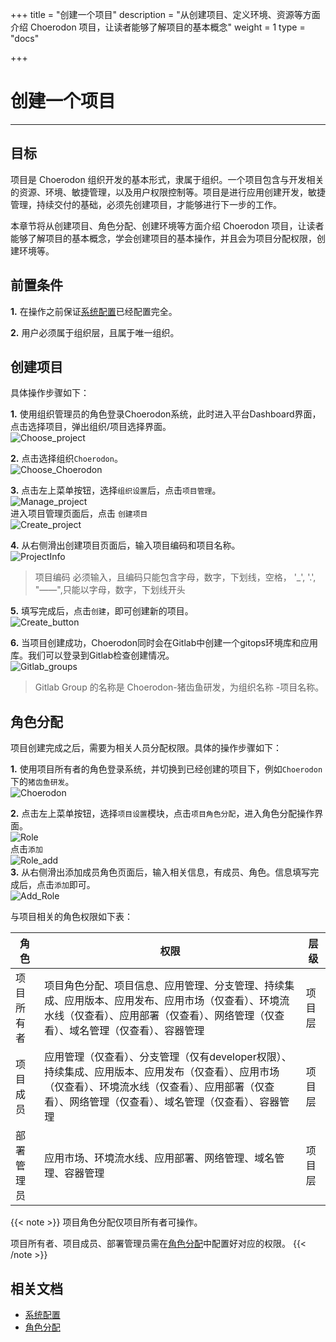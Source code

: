 ﻿+++
title = "创建一个项目"
description = "从创建项目、定义环境、资源等方面介绍 Choerodon 项目，让读者能够了解项目的基本概念"
weight = 1
type = "docs"

+++

# 创建一个项目
---

## 目标

项目是 Choerodon 组织开发的基本形式，隶属于组织。一个项目包含与开发相关的资源、环境、敏捷管理，以及用户权限控制等。项目是进行应用创建开发，敏捷管理，持续交付的基础，必须先创建项目，才能够进行下一步的工作。

本章节将从创建项目、角色分配、创建环境等方面介绍 Choerodon 项目，让读者能够了解项目的基本概念，学会创建项目的基本操作，并且会为项目分配权限，创建环境等。

## 前置条件

**1.** 在操作之前保证[系统配置](../../user-guide/system-configuration)已经配置完全。

**2.** 用户必须属于组织层，且属于唯一组织。

## 创建项目

 具体操作步骤如下：

   **1.** 使用组织管理员的角色登录Choerodon系统，此时进入平台Dashboard界面，点击选择项目，弹出组织/项目选择界面。  
   ![Choose_project](/docs/quick-start/image/Project1.png)

   **2.** 点击选择组织`Choerodon`。  
   ![Choose_Choerodon](/docs/quick-start/image/Project2.png)

   **3.** 点击左上菜单按钮，选择`组织设置`后，点击`项目管理`。  
   ![Manage_project](/docs/quick-start/image/Project3.png)  
          进入项目管理页面后，点击 `创建项目`  
          ![Create_project](/docs/quick-start/image/Project4.png)

   **4.** 从右侧滑出创建项目页面后，输入项目编码和项目名称。  
   ![ProjectInfo](/docs/quick-start/image/Project5.png)


<blockquote class="warning">
    项目编码 必须输入，且编码只能包含字母，数字，下划线，空格， '_', '.', "——",只能以字母，数字，下划线开头
</blockquote>

   **5.** 填写完成后，点击``创建``，即可创建新的项目。  
   ![Create_button](/docs/quick-start/image/Project6.png)

   **6.** 当项目创建成功，Choerodon同时会在Gitlab中创建一个gitops环境库和应用库。我们可以登录到Gitlab检查创建情况。  
   ![Gitlab_groups](/docs/quick-start/image/Project7.png)

 <blockquote class="note">
  Gitlab Group 的名称是 Choerodon-猪齿鱼研发，为组织名称 -项目名称。
 </blockquote>

## 角色分配

项目创建完成之后，需要为相关人员分配权限。具体的操作步骤如下：

**1.**  使用项目所有者的角色登录系统，并切换到已经创建的项目下，例如`Choerodon`下的`猪齿鱼研发`。  
 ![Choerodon](/docs/quick-start/image/Project8.png)

**2.**  点击左上菜单按钮，选择`项目设置`模块，点击`项目角色分配`，进入角色分配操作界面。  
 ![Role](/docs/quick-start/image/Project9.png)  
  点击`添加`  
  ![Role_add](/docs/quick-start/image/Project10.png)  
  **3.**  从右侧滑出添加成员角色页面后，输入相关信息，有成员、角色。信息填写完成后，点击`添加`即可。  
 ![Add_Role](/docs/quick-start/image/Project11.png)

与项目相关的角色权限如下表：


角色 | 权限 | 层级
--- | --- | ---
项目所有者 | 项目角色分配、项目信息、应用管理、分支管理、持续集成、应用版本、应用发布、应用市场（仅查看）、环境流水线（仅查看）、应用部署（仅查看）、网络管理（仅查看）、域名管理（仅查看）、容器管理 | 项目层
项目成员 | 应用管理（仅查看）、分支管理（仅有developer权限）、持续集成、应用版本、应用发布（仅查看）、应用市场（仅查看）、环境流水线（仅查看）、应用部署（仅查看）、网络管理（仅查看）、域名管理（仅查看）、容器管理 | 项目层
部署管理员 | 应用市场、环境流水线、应用部署、网络管理、域名管理、容器管理| 项目层

{{< note >}}
  项目角色分配仅项目所有者可操作。  

  项目所有者、项目成员、部署管理员需在[角色分配](../../user-guide/system-configuration/platform/role)中配置好对应的权限。
{{< /note >}}





## 相关文档  
- [系统配置](../../user-guide/system-configuration)  
- [角色分配](../../user-guide/system-configuration/platform/role)